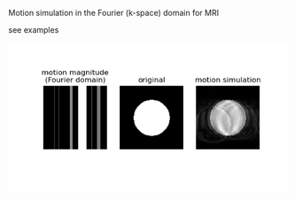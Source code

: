 Motion simulation in the Fourier (k-space) domain for MRI

see examples

![Alt text](images/circle_example.png?raw=true "Title")

